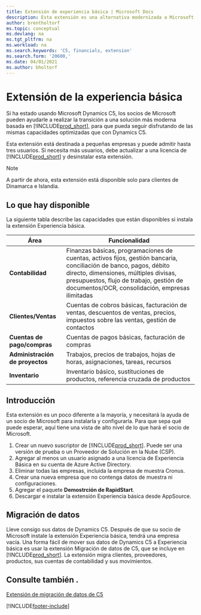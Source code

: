 ```yaml
---
title: Extensión de experiencia básica | Microsoft Docs
description: Esta extensión es una alternativa modernizada a Microsoft Dynamics C5.
author: brentholtorf
ms.topic: conceptual
ms.devlang: na
ms.tgt_pltfrm: na
ms.workload: na
ms.search.keywords: 'C5, financials, extension'
ms.search.form: '20600,'
ms.date: 04/01/2021
ms.author: bholtorf
---
```


# <a name="the-basic-experience-extension"></a><a name="the-basic-experience-extension"></a><a name="the-basic-experience-extension"></a><a name="the-basic-experience-extension"></a>Extensión de la experiencia básica

Si ha estado usando Microsoft Dynamics C5, los socios de Microsoft pueden ayudarle a realizar la transición a una solución más moderna basada en [!INCLUDE[prod_short](includes/prod_short.md)], para que pueda seguir disfrutando de las mismas capacidades optimizadas que con Dynamics C5.

Esta extensión está destinada a pequeñas empresas y puede admitir hasta tres usuarios. Si necesita más usuarios, debe actualizar a una licencia de [!INCLUDE[prod_short](includes/prod_short.md)] y desinstalar esta extensión.

> [!NOTE]
> A partir de ahora, esta extensión está disponible solo para clientes de Dinamarca e Islandia.

## <a name="whats-available"></a><a name="whats-available"></a><a name="whats-available"></a><a name="whats-available"></a>Lo que hay disponible

La siguiente tabla describe las capacidades que están disponibles si instala la extensión Experiencia básica.

|Área  |Funcionalidad  |
|---------|---------|
|**Contabilidad** |Finanzas básicas, programaciones de cuentas, activos fijos, gestión bancaria, conciliación de banco, pagos, débito directo, dimensiones, múltiples divisas, presupuestos, flujo de trabajo, gestión de documentos/OCR, consolidación, empresas ilimitadas|
|**Clientes/Ventas** |Cuentas de cobros básicas, facturación de ventas, descuentos de ventas, precios, impuestos sobre las ventas, gestión de contactos |
|**Cuentas de pago/compras** |Cuentas de pagos básicas, facturación de compras |
|**Administración de proyectos** |Trabajos, precios de trabajos, hojas de horas, asignaciones, tareas, recursos |
|**Inventario** |Inventario básico, sustituciones de productos, referencia cruzada de productos |

## <a name="getting-started"></a><a name="getting-started"></a><a name="getting-started"></a><a name="getting-started"></a>Introducción

Esta extensión es un poco diferente a la mayoría, y necesitará la ayuda de un socio de Microsoft para instalarla y configurarla. Para que sepa qué puede esperar, aquí tiene una vista de alto nivel de lo que hará el socio de Microsoft.

1. Crear un nuevo suscriptor de [!INCLUDE[prod_short](includes/prod_short.md)]. Puede ser una versión de prueba o un Proveedor de Solución en la Nube (CSP).
2. Agregar al menos un usuario asignado a una licencia de Experiencia Básica en su cuenta de Azure Active Directory.
3. Eliminar todas las empresas, incluida la empresa de muestra Cronus.
4. Crear una nueva empresa que no contenga datos de muestra ni configuraciones.
5. Agregar el paquete **Demostrción de RapidStart**. <!--what does the package contain?-->
6. Descargar e instalar la extensión Experiencia básica desde AppSource.

## <a name="migrating-data"></a><a name="migrating-data"></a><a name="migrating-data"></a><a name="migrating-data"></a>Migración de datos

Lleve consigo sus datos de Dynamics C5. Después de que su socio de Microsoft instale la extensión Experiencia básica, tendrá una empresa vacía. Una forma fácil de mover sus datos de Dynamics C5 a Experiencia básica es usar la extensión Migración de datos de C5, que se incluye en [!INCLUDE[prod_short](includes/prod_short.md)]. La extensión migra clientes, proveedores, productos, sus cuentas de contabilidad y sus movimientos.

## <a name="see-also"></a><a name="see-also"></a><a name="see-also"></a><a name="see-also"></a>Consulte también .

[Extensión de migración de datos de C5](ui-extensions-c5-data-migration.md)  

[!INCLUDE[footer-include](includes/footer-banner.md)]
